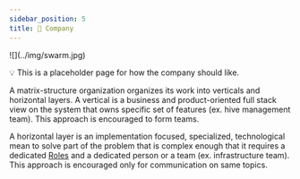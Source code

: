 ```yaml
---
sidebar_position: 5
title: 👔 Company
---
```

<div style={{ height:150, overflow:"hidden", verticalAlign:"middle", marginBottom:10, borderRadius:5 }}><div style={{ marginTop: "-20%" }}>
![](../img/swarm.jpg)
</div></div>

💡 This is a placeholder page for how the company should like. 

A matrix-structure organization organizes its work into verticals and horizontal layers. A vertical is a business and product-oriented full stack view on the system that owns specific set of features (ex. hive management team). This approach is encouraged to form teams.

A horizontal layer is an implementation focused, specialized, technological mean to solve part of the problem that is complex enough that it requires a dedicated [Roles](Team/Roles/Roles.md) and a dedicated person or a team (ex. infrastructure team). This approach is encouraged only for communication on same topics.
